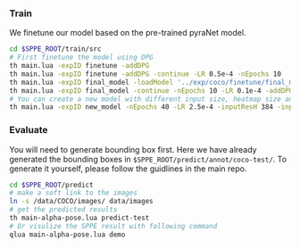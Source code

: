 ### Train
We finetune our model based on the pre-trained pyraNet model.
``` bash
cd $SPPE_ROOT/train/src
# First finetune the model using DPG
th main.lua -expID finetune -addDPG
th main.lua -expID finetune -addDPG -continue -LR 0.5e-4 -nEpochs 10
th main.lua -expID final_model -loadModel '../exp/coco/finetune/final_model.t7' -LR 0.5e-4 -addDPG
th main.lua -expID final_model -continue -nEpochs 10 -LR 0.1e-4 -addDPG
# You can create a new model with different input size, heatmap size and other PRM options
th main.lua -expID new_model -nEpochs 40 -LR 2.5e-4 -inputResH 384 -inputResW 256 -outputResH 96 -outputResW 64 -baseWidth 6 -cardinality 5
```

### Evaluate
You will need to generate bounding box first. Here we have already generated the bounding boxes in `$SPPE_ROOT/predict/annot/coco-test/`. To generate it yourself, please follow the guidlines in the main repo.

``` bash
cd $SPPE_ROOT/predict
# make a soft link to the images
ln -s /data/COCO/images/ data/images
# get the predicted results
th main-alpha-pose.lua predict-test
# Or visulize the SPPE result with following command
qlua main-alpha-pose.lua demo
```